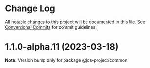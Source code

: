 # Change Log

All notable changes to this project will be documented in this file.
See [Conventional Commits](https://conventionalcommits.org) for commit guidelines.

# 1.1.0-alpha.11 (2023-03-18)

**Note:** Version bump only for package @jds-project/common
